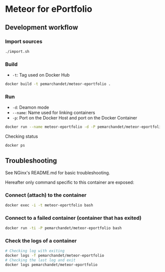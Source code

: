 # Meteor for ePortfolio
## Development workflow
### Import sources
```bash
./import.sh
```
### Build
- `-t`: Tag used on Docker Hub
```bash
docker build -t pemarchandet/meteor-eportfolio .
```
### Run
- `-d`: Deamon mode
- `--name`: Name used for linking containers
- `-p`: Port on the Docker Host and port on the Docker Container
```bash
docker run --name meteor-eportfolio -d -P pemarchandet/meteor-eportfolio
```
Checking status
```bash
docker ps
```

## Troubleshooting
See NGinx's README.md for basic troubleshooting.

Hereafter only command specific to this container are exposed:

### Connect (attach) to the container
```bash
docker exec -i -t meteor-eportfolio bash
```
### Connect to a failed container (container that has exited)
```bash
docker run -ti -P pemarchandet/meteor-eportfolio bash
```
### Check the logs of a container
```bash
# Checking log with exiting
docker logs -f pemarchandet/meteor-eportfolio
# Checking the last log and exit
docker logs pemarchandet/meteor-eportfolio
```
